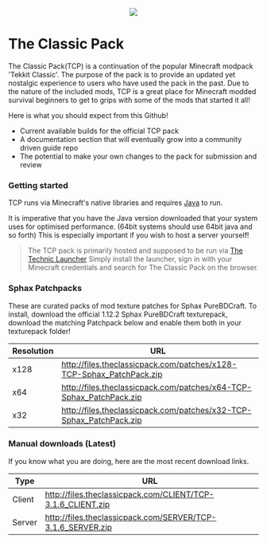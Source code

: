 <p align="center">
  <img src="https://i.imgur.com/cP0bl4A.png">
</p>

# The Classic Pack

The Classic Pack(TCP) is a continuation of the popular Minecraft modpack 'Tekkit Classic'. The purpose of the pack is to provide an updated yet nostalgic experience to users who have used the pack in the past.
Due to the nature of the included mods, TCP is a great place for Minecraft modded survival beginners to get to grips with some of the mods that started it all!

Here is what you should expect from this Github!
  - Current available builds for the official TCP pack 
  - A documentation section that will eventually grow into a community driven guide repo
  - The potential to make your own changes to the pack for submission and review
### Getting started

TCP runs via Minecraft's native libraries and requires [Java](https://java.com/en/download/) to run.

It is imperative that you have the Java version downloaded that your system uses for optimised performance. (64bit systems should use 64bit java and so forth) This is especially important if you wish to host a server yourself!
>The TCP pack is primarily hosted and supposed to be run via [The Technic Launcher](https://www.technicpack.net/download)
>Simply install the launcher, sign in with your Minecraft credentials and search for The Classic Pack on the browser.

### Sphax Patchpacks
These are curated packs of mod texture patches for Sphax PureBDCraft. 
To install, download the official 1.12.2 Sphax PureBDCraft texturepack, download the matching Patchpack below and enable them both in your texturepack folder!

| Resolution | URL |
| ------ | ------ |
|x128|http://files.theclassicpack.com/patches/x128-TCP-Sphax_PatchPack.zip|
|x64|http://files.theclassicpack.com/patches/x64-TCP-Sphax_PatchPack.zip|
|x32|http://files.theclassicpack.com/patches/x32-TCP-Sphax_PatchPack.zip|

### Manual downloads (Latest)
If you know what you are doing, here are the most recent download links.

| Type | URL |
| ------ | ------ |
| Client | http://files.theclassicpack.com/CLIENT/TCP-3.1.6_CLIENT.zip |
| Server | http://files.theclassicpack.com/SERVER/TCP-3.1.6_SERVER.zip |
